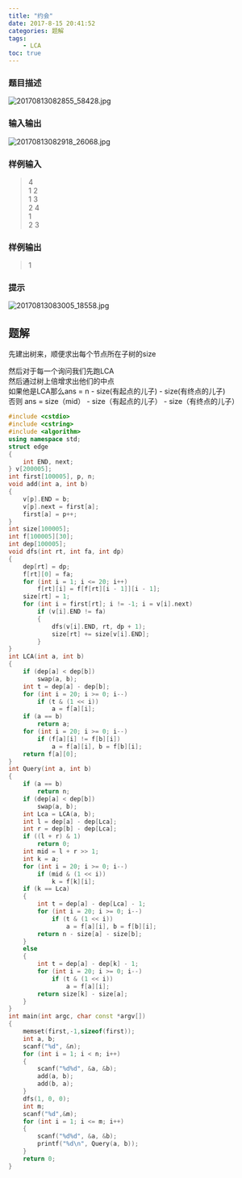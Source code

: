 ```yaml
---
title: "约会"
date: 2017-8-15 20:41:52
categories: 题解
tags:
    - LCA
toc: true
---
```


### 题目描述
![20170813082855_58428.jpg](https://i.loli.net/2017/08/15/5992ec3e4b26c.jpg)
<!--more-->
### 输入输出
![20170813082918_26068.jpg](https://i.loli.net/2017/08/15/5992ec6af30e1.jpg)

### 样例输入
>4  
1 2  
1 3  
2 4  
1  
2 3  
### 样例输出
>1  

### 提示
![20170813083005_18558.jpg](https://i.loli.net/2017/08/15/5992ec9ab7a7d.jpg)

## 题解

先建出树来，顺便求出每个节点所在子树的size    

然后对于每一个询问我们先跑LCA  
然后通过树上倍增求出他们的中点  
如果他是LCA那么ans = n - size(有起点的儿子) - size(有终点的儿子)  
否则 ans = size（mid） - size（有起点的儿子） - size（有终点的儿子）


```c++
#include <cstdio>
#include <cstring>
#include <algorithm>
using namespace std;
struct edge
{
    int END, next;
} v[200005];
int first[100005], p, n;
void add(int a, int b)
{
    v[p].END = b;
    v[p].next = first[a];
    first[a] = p++;
}
int size[100005];
int f[100005][30];
int dep[100005];
void dfs(int rt, int fa, int dp)
{
    dep[rt] = dp;
    f[rt][0] = fa;
    for (int i = 1; i <= 20; i++)
        f[rt][i] = f[f[rt][i - 1]][i - 1];
    size[rt] = 1;
    for (int i = first[rt]; i != -1; i = v[i].next)
        if (v[i].END != fa)
        {
            dfs(v[i].END, rt, dp + 1);
            size[rt] += size[v[i].END];
        }
}
int LCA(int a, int b)
{
    if (dep[a] < dep[b])
        swap(a, b);
    int t = dep[a] - dep[b];
    for (int i = 20; i >= 0; i--)
        if (t & (1 << i))
            a = f[a][i];
    if (a == b)
        return a;
    for (int i = 20; i >= 0; i--)
        if (f[a][i] != f[b][i])
            a = f[a][i], b = f[b][i];
    return f[a][0];
}
int Query(int a, int b)
{
    if (a == b)
        return n;
    if (dep[a] < dep[b])
        swap(a, b);
    int Lca = LCA(a, b);
    int l = dep[a] - dep[Lca];
    int r = dep[b] - dep[Lca];
    if ((l + r) & 1)
        return 0;
    int mid = l + r >> 1;
    int k = a;
    for (int i = 20; i >= 0; i--)
        if (mid & (1 << i))
            k = f[k][i];
    if (k == Lca)
    {
        int t = dep[a] - dep[Lca] - 1;
        for (int i = 20; i >= 0; i--)
            if (t & (1 << i))
                a = f[a][i], b = f[b][i];
        return n - size[a] - size[b];
    }
    else
    {
        int t = dep[a] - dep[k] - 1;
        for (int i = 20; i >= 0; i--)
            if (t & (1 << i))
                a = f[a][i];
        return size[k] - size[a];
    }
}
int main(int argc, char const *argv[])
{
    memset(first,-1,sizeof(first));
    int a, b;
    scanf("%d", &n);
    for (int i = 1; i < n; i++)
    {
        scanf("%d%d", &a, &b);
        add(a, b);
        add(b, a);
    }
    dfs(1, 0, 0);
    int m;
    scanf("%d",&m);
    for (int i = 1; i <= m; i++)
    {
        scanf("%d%d", &a, &b);
        printf("%d\n", Query(a, b));
    }
    return 0;
}
```
